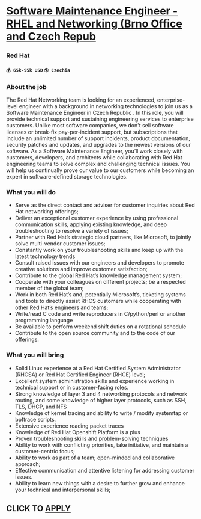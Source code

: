 # [Software Maintenance Engineer - RHEL and Networking (Brno Office and Czech Repub](https://www.remotewlb.com/apply/software-maintenance-engineer-rhel-and-networking-brno-office-and-czech-repub)  
### Red Hat  
#### `💰 65k-95k USD` `🌎 Czechia`  

### About the job

The Red Hat Networking team is looking for an experienced, enterprise-level engineer with a background in networking technologies to join us as a Software Maintenance Engineer in Czech Republic . In this role, you will provide technical support and sustaining engineering services to enterprise customers. Unlike most software companies, we don't sell software licenses or break-fix pay-per-incident support, but subscriptions that include an unlimited number of support incidents, product documentation, security patches and updates, and upgrades to the newest versions of our software. As a Software Maintenance Engineer, you’ll work closely with customers, developers, and architects while collaborating with Red Hat engineering teams to solve complex and challenging technical issues. You will help us continually prove our value to our customers while becoming an expert in software-defined storage technologies.

### What you will do

  * Serve as the direct contact and adviser for customer inquiries about Red Hat networking offerings;
  * Deliver an exceptional customer experience by using professional communication skills, applying existing knowledge, and deep troubleshooting to resolve a variety of issues;
  * Partner with Red Hat’s strategic cloud partners, like Microsoft, to jointly solve multi-vendor customer issues;
  * Constantly work on your troubleshooting skills and keep up with the latest technology trends 
  * Consult raised issues with our engineers and developers to promote creative solutions and improve customer satisfaction; 
  * Contribute to the global Red Hat’s knowledge management system;
  * Cooperate with your colleagues on different projects; be a respected member of the global team; 
  * Work in both Red Hat’s and, potentially Microsoft’s, ticketing systems and tools to directly assist RHCS customers while cooperating with other Red Hat’s engineers and teams;
  * Write/read C code and write reproducers in C/python/perl or another programming language
  * Be available to perform weekend shift duties on a rotational schedule
  * Contribute to the open source community and to the code of our offerings.

### What you will bring

  * Solid Linux experience at a Red Hat Certified System Administrator (RHCSA) or Red Hat Certified Engineer (RHCE) level;
  * Excellent system administration skills and experience working in technical support or in customer-facing roles.
  * Strong knowledge of layer 3 and 4 networking protocols and network routing, and some knowledge of higher layer protocols, such as SSH, TLS, DHCP, and NFS 
  * Knowledge of kernel tracing and ability to write / modify systemtap or bpftrace scripts.
  * Extensive experience reading packet traces
  * Knowledge of Red Hat Openshift Platform is a plus
  * Proven troubleshooting skills and problem-solving techniques
  * Ability to work with conflicting priorities, take initiative, and maintain a customer-centric focus;
  * Ability to work as part of a team; open-minded and collaborative approach;
  * Effective communication and attentive listening for addressing customer issues.
  * Ability to learn new things with a desire to further grow and enhance your technical and interpersonal skills;

  
## CLICK TO [APPLY](https://www.remotewlb.com/apply/software-maintenance-engineer-rhel-and-networking-brno-office-and-czech-repub)

